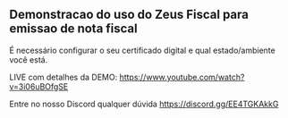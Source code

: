 ## Demonstracao do uso do Zeus Fiscal para emissao de nota fiscal 

É necessário configurar o seu certificado digital e qual estado/ambiente você está.

LIVE com detalhes da DEMO: 
https://www.youtube.com/watch?v=3i06uBOfgSE

Entre no nosso Discord qualquer dúvida https://discord.gg/EE4TGKAkkG

